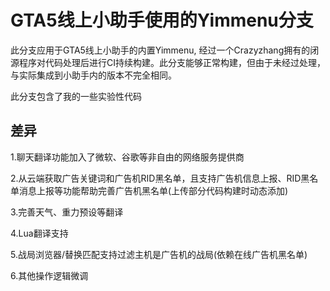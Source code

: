 # GTA5线上小助手使用的Yimmenu分支

此分支应用于GTA5线上小助手的内置Yimmenu, 经过一个Crazyzhang拥有的闭源程序对代码处理后进行CI持续构建。此分支能够正常构建，但由于未经过处理，与实际集成到小助手内的版本不完全相同。

此分支包含了我的一些实验性代码

## 差异
1.聊天翻译功能加入了微软、谷歌等非自由的网络服务提供商

2.从云端获取广告关键词和广告机RID黑名单，且支持广告机信息上报、RID黑名单消息上报等功能帮助完善广告机黑名单(上传部分代码构建时动态添加)

3.完善天气、重力预设等翻译

4.Lua翻译支持

5.战局浏览器/替换匹配支持过滤主机是广告机的战局(依赖在线广告机黑名单)

6.其他操作逻辑微调